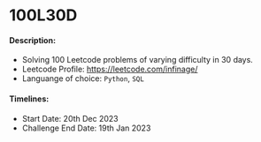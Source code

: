 # 100L30D

#### Description:
- Solving 100 Leetcode problems of varying difficulty in 30 days.<br>
- Leetcode Profile: https://leetcode.com/infinage/<br>
- Languange of choice: `Python`, `SQL`<br>

#### Timelines:
- Start Date: 20th Dec 2023
- Challenge End Date: 19th Jan 2023